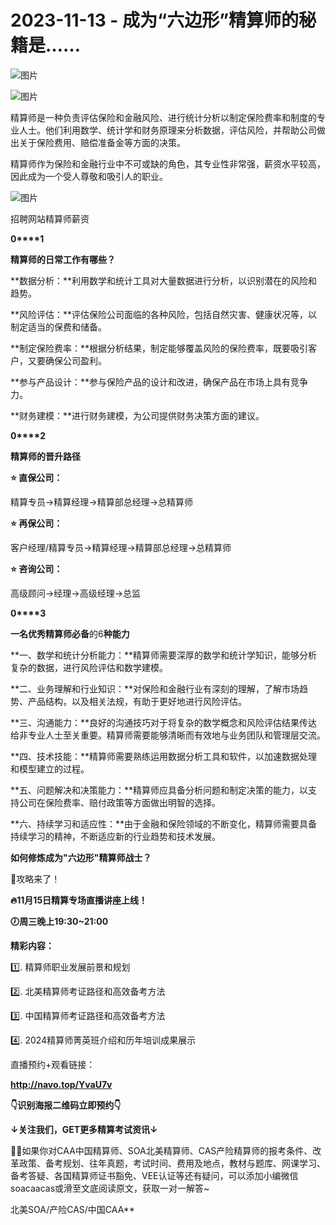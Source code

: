 # 2023-11-13 - 成为“六边形”精算师的秘籍是……

![图片](https://mmbiz.qpic.cn/mmbiz_jpg/mK3FpI9af4kg4PH3You8v1p2s4zAl35ZxNnxg0MdNmVTvH2IJcatox7FnBcNAnYE4JN8ZPBDeK1yLvRwqaptmA/640?wx_fmt=jpeg&tp=webp&wxfrom=5&wx_lazy=1)

![图片](https://mmbiz.qpic.cn/mmbiz_gif/mK3FpI9af4kg4PH3You8v1p2s4zAl35ZQkpnCFrL4sxibTsCHduia44N0WRpw0ibe62rGfxowYB0ZzQROPDAlhh3Q/640?wx_fmt=gif&tp=webp&wxfrom=5&wx_lazy=1)

精算师是一种负责评估保险和金融风险、进行统计分析以制定保险费率和制度的专业人士。他们利用数学、统计学和财务原理来分析数据，评估风险，并帮助公司做出关于保险费用、赔偿准备金等方面的决策。

精算师作为保险和金融行业中不可或缺的角色，其专业性非常强，薪资水平较高，因此成为一个受人尊敬和吸引人的职业。

![图片](https://mmbiz.qpic.cn/sz_mmbiz_png/mK3FpI9af4nmKXkIOYnvhWJic5cga0nbRNXFJt2qn0cDDRmhwkgLUWrib44ypNaPNMYe3XTHMib2rcVpCGrZXGy6Q/640?wx_fmt=png&tp=webp&wxfrom=5&wx_lazy=1)

招聘网站精算师薪资

**0****1**

**精算师的日常工作有哪些？**

**数据分析：**利用数学和统计工具对大量数据进行分析，以识别潜在的风险和趋势。

**风险评估：**评估保险公司面临的各种风险，包括自然灾害、健康状况等，以制定适当的保费和储备。

**制定保险费率：**根据分析结果，制定能够覆盖风险的保险费率，既要吸引客户，又要确保公司盈利。

**参与产品设计：**参与保险产品的设计和改进，确保产品在市场上具有竞争力。

**财务建模：**进行财务建模，为公司提供财务决策方面的建议。

**0****2**

**精算师的晋升路径**

**⭐ 直保公司：**

精算专员→精算经理→精算部总经理→总精算师

**⭐ 再保公司：**

客户经理/精算专员→精算经理→精算部总经理→总精算师

**⭐ 咨询公司：**

高级顾问→经理→高级经理→总监

**0****3**

**一名优秀精算师必备**的6**种能力**

**一、数学和统计分析能力：**精算师需要深厚的数学和统计学知识，能够分析复杂的数据，进行风险评估和数学建模。

**二、业务理解和行业知识：**对保险和金融行业有深刻的理解，了解市场趋势、产品结构，以及相关法规，有助于更好地进行风险评估。

**三、沟通能力：**良好的沟通技巧对于将复杂的数学概念和风险评估结果传达给非专业人士至关重要。精算师需要能够清晰而有效地与业务团队和管理层交流。

**四、技术技能：**精算师需要熟练运用数据分析工具和软件，以加速数据处理和模型建立的过程。

**五、问题解决和决策能力：**精算师应具备分析问题和制定决策的能力，以支持公司在保险费率、赔付政策等方面做出明智的选择。

**六、持续学习和适应性：**由于金融和保险领域的不断变化，精算师需要具备持续学习的精神，不断适应新的行业趋势和技术发展。

**如何修炼成为"六边形"精算师战士？**



👏攻略来了！

**🔥11月15日精算专场直播讲座上线！**

**🕖周三晚上19:30~21:00**

**精彩内容：**

1️⃣. 精算师职业发展前景和规划

2️⃣. 北美精算师考证路径和高效备考方法

3️⃣. 中国精算师考证路径和高效备考方法

4️⃣. 2024精算师菁英班介绍和历年培训成果展示  
  
直播预约+观看链接：

**http://navo.top/YvaU7v**

**👇识别海报二维码立即预约👇**



**↓关注我们，GET更多精算考试资讯↓**

💁‍♀️如果你对CAA中国精算师、SOA北美精算师、CAS产险精算师的报考条件、改革政策、备考规划、往年真题，考试时间、费用及地点，教材与题库、网课学习、备考答疑、各国精算师证书豁免、VEE认证等还有疑问，可以添加小编微信soacaacas或滑至文底阅读原文，获取一对一解答~

北美SOA/产险CAS/中国CAA**